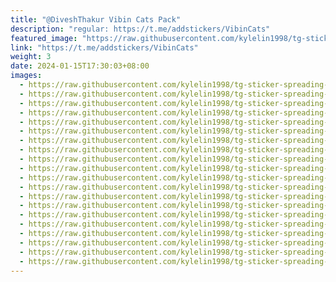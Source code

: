 ```yaml
---
title: "@DiveshThakur Vibin Cats Pack"
description: "regular: https://t.me/addstickers/VibinCats"
featured_image: "https://raw.githubusercontent.com/kylelin1998/tg-sticker-spreading-worldwide-images/main/img/d4184405-125f-4bbc-b0cd-1345696c9342.jpg"
link: "https://t.me/addstickers/VibinCats"
weight: 3
date: 2024-01-15T17:30:03+08:00
images:
  - https://raw.githubusercontent.com/kylelin1998/tg-sticker-spreading-worldwide-images/main/img/d4184405-125f-4bbc-b0cd-1345696c9342.jpg
  - https://raw.githubusercontent.com/kylelin1998/tg-sticker-spreading-worldwide-images/main/img/5f16fc29-35dd-4211-9c6c-4bd032221ade.jpg
  - https://raw.githubusercontent.com/kylelin1998/tg-sticker-spreading-worldwide-images/main/img/5e3b8c31-8f16-4255-8711-737746cfe6af.jpg
  - https://raw.githubusercontent.com/kylelin1998/tg-sticker-spreading-worldwide-images/main/img/d2728ffd-2c30-4e84-906c-252e3a321a57.jpg
  - https://raw.githubusercontent.com/kylelin1998/tg-sticker-spreading-worldwide-images/main/img/6c2eaf35-8487-422d-9908-7d9e125c9023.jpg
  - https://raw.githubusercontent.com/kylelin1998/tg-sticker-spreading-worldwide-images/main/img/26420e06-f1ec-4aff-adbb-c38f4cabe06f.jpg
  - https://raw.githubusercontent.com/kylelin1998/tg-sticker-spreading-worldwide-images/main/img/4857966f-d11c-4b7d-b84c-1f9d62d21f3d.jpg
  - https://raw.githubusercontent.com/kylelin1998/tg-sticker-spreading-worldwide-images/main/img/d43d9e42-430d-4939-9660-bae0d34d6be0.jpg
  - https://raw.githubusercontent.com/kylelin1998/tg-sticker-spreading-worldwide-images/main/img/8ac254ec-81fa-4adb-8d39-eaded1276afc.jpg
  - https://raw.githubusercontent.com/kylelin1998/tg-sticker-spreading-worldwide-images/main/img/a1ae1d82-7510-470c-a5df-672299d6c0a7.jpg
  - https://raw.githubusercontent.com/kylelin1998/tg-sticker-spreading-worldwide-images/main/img/ee5e3fc6-a9b8-4247-ba79-585df7099d9b.jpg
  - https://raw.githubusercontent.com/kylelin1998/tg-sticker-spreading-worldwide-images/main/img/df8541c2-8b81-4ba2-aecc-e81b6bca8572.jpg
  - https://raw.githubusercontent.com/kylelin1998/tg-sticker-spreading-worldwide-images/main/img/d3813f54-dd9c-44b4-8be2-6cc05dd5ba9b.jpg
  - https://raw.githubusercontent.com/kylelin1998/tg-sticker-spreading-worldwide-images/main/img/19cf1ecd-d678-4a42-8152-0fb0021d4dd8.jpg
  - https://raw.githubusercontent.com/kylelin1998/tg-sticker-spreading-worldwide-images/main/img/73ee5353-e46c-4c15-a8ec-51752af05857.jpg
  - https://raw.githubusercontent.com/kylelin1998/tg-sticker-spreading-worldwide-images/main/img/be5f23cc-997f-457f-8247-df2a5471330b.jpg
  - https://raw.githubusercontent.com/kylelin1998/tg-sticker-spreading-worldwide-images/main/img/78585142-1a7f-4056-a955-79a9d5861076.jpg
  - https://raw.githubusercontent.com/kylelin1998/tg-sticker-spreading-worldwide-images/main/img/a6f35287-cfd2-4d52-bdda-ffdb7185e07c.jpg
  - https://raw.githubusercontent.com/kylelin1998/tg-sticker-spreading-worldwide-images/main/img/3bbe9237-2ab7-4bda-a804-59b17587333a.jpg
  - https://raw.githubusercontent.com/kylelin1998/tg-sticker-spreading-worldwide-images/main/img/8c3996eb-8792-4a85-88e1-735ce30cde9e.jpg
---
```

